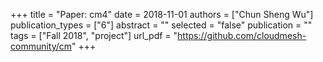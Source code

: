 +++
title = "Paper: cm4"
date = 2018-11-01
authors = ["Chun Sheng Wu"]
publication_types = ["6"]
abstract = ""
selected = "false"
publication = ""
tags = ["Fall 2018", "project"]
url_pdf = "https://github.com/cloudmesh-community/cm"
+++

